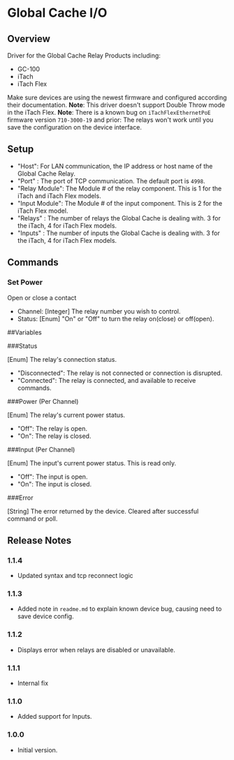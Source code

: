 # Global Cache I/O

## Overview
Driver for the Global Cache Relay Products including:
- GC-100
- iTach
- iTach Flex

Make sure devices are using the newest firmware and configured according their documentation.
**Note**: This driver doesn't support Double Throw mode in the iTach Flex.
**Note**: There is a known bug on `iTachFlexEthernetPoE` firmware version `710-3000-19` and prior: The relays won't work until you save the configuration on the device interface.

## Setup
- "Host": For LAN communication, the IP address or host name of the Global Cache Relay.
- "Port" : The port of TCP communication. The default port is `4998`. 
- "Relay Module": The Module # of the relay component. This is 1 for the  iTach and iTach Flex models. 
- "Input Module": The Module # of the input component. This is 2 for the iTach Flex model. 
- "Relays" : The number of relays the Global Cache is dealing with. 3 for the iTach, 4 for iTach Flex models. 
- "Inputs" : The number of inputs the Global Cache is dealing with. 3 for the iTach, 4 for iTach Flex models. 
 
## Commands

### Set Power
Open or close a contact
- Channel: [Integer] The relay number you wish to control.
- Status: [Enum] "On" or "Off" to turn the relay on(close) or off(open).


##Variables

###Status

[Enum] The relay's connection status.

- "Disconnected": The relay is not connected or connection is disrupted.
- "Connected":  The relay is connected, and available to receive commands.

###Power (Per Channel)

[Enum] The relay's current power status.

- "Off": The relay is open.
- "On":  The relay is closed.

###Input (Per Channel)

[Enum] The input's current power status. This is read only.

- "Off": The input is open.
- "On":  The input is closed.

###Error

[String] The error returned by the device. Cleared after successful command or poll.

## Release Notes

### 1.1.4
- Updated syntax and tcp reconnect logic

### 1.1.3
- Added note in `readme.md` to explain known device bug, causing need to save device config.

### 1.1.2
- Displays error when relays are disabled or unavailable.

### 1.1.1
- Internal fix

### 1.1.0
- Added support for Inputs.

### 1.0.0
- Initial version.

